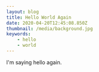 ```yaml
---
layout: blog
title: Hello World Again
date: 2020-04-20T12:45:08.850Z
thumbnail: /media/background.jpg
keywords:
    - hello
    - world
---
```

I'm saying hello again.